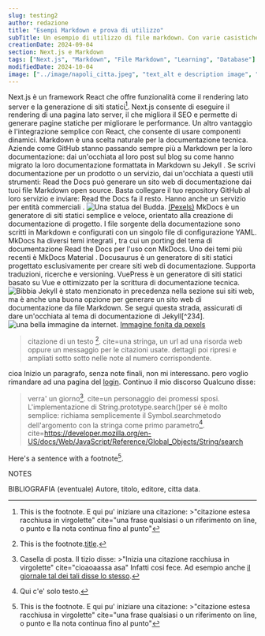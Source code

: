 ```yaml
---
slug: testing2
author: redazione
title: "Esempi Markdown e prova di utilizzo"
subTitle: Un esempio di utilizzo di file markdown. Con varie casistiche.
creationDate: 2024-09-04
section: Next.js e Markdown
tags: ["Next.js", "Markdown", "File Markdown", "Learning", "Database"]
modifiedDate: 2024-10-04
image: ["../image/napoli_citta.jpeg", "text_alt e description image", "(by Pexels)", "https://www.pexels.com/it-it/foto/mare-spiaggia-costa-montagna-17311064/"]
---
```

Next.js è un framework React che offre funzionalità come il rendering lato server e la generazione di siti statici[^1].
Next.js consente di eseguire il rendering di una pagina lato server, il che migliora il SEO e permette di generare pagine statiche per migliorare le performance.
Un altro vantaggio è l'integrazione semplice con React, che consente di usare componenti dinamici.
Markdown è una scelta naturale per la documentazione tecnica. Aziende come GitHub stanno passando sempre più a Markdown per la loro documentazione: dai un'occhiata al loro post sul blog su come hanno migrato la loro documentazione formattata in Markdown su Jekyll . Se scrivi documentazione per un prodotto o un servizio, dai un'occhiata a questi utili strumenti:
Read the Docs può generare un sito web di documentazione dai tuoi file Markdown open source. Basta collegare il tuo repository GitHub al loro servizio e inviare: Read the Docs fa il resto. Hanno anche un servizio per entità commerciali .
![Una statua del Budda. ](../image/buddismo.jpeg) [(Pexels)](https://www.pexels.com/it-it/foto/formazione-rocciosa-marrone-e-grigia-5769435/)
MkDocs è un generatore di siti statici semplice e veloce, orientato alla creazione di documentazione di progetto. I file sorgente della documentazione sono scritti in Markdown e configurati con un singolo file di configurazione YAML. MkDocs ha diversi temi integrati , tra cui un porting del tema di documentazione Read the Docs per l'uso con MkDocs. Uno dei temi più recenti è MkDocs Material .
Docusaurus è un generatore di siti statici progettato esclusivamente per creare siti web di documentazione. Supporta traduzioni, ricerche e versioning.
VuePress è un generatore di siti statici basato su Vue e ottimizzato per la scrittura di documentazione tecnica.
![Bibbia](https://images.pexels.com/photos/372326/pexels-photo-372326.jpeg?auto=compress&cs=tinysrgb&w=1260&h=750&dpr=1)
Jekyll è stato menzionato in precedenza nella sezione sui siti web, ma è anche una buona opzione per generare un sito web di documentazione da file Markdown. Se segui questa strada, assicurati di dare un'occhiata al tema di documentazione di Jekyll[^234].
![una bella immagine da internet. ](https://images.pexels.com/photos/539746/pexels-photo-539746.jpeg?auto=compress&cs=tinysrgb&w=1260&h=750&dpr=1) [Immagine fonita da pexels](https://www.pexels.com/it-it/)

>citazione di un testo [^2]. cite=una stringa, un url ad una risorda web oppure un messaggio per le citazioni usate. dettagli poi ripresi e ampliati sotto sotto nelle note al numero corrispondente.

cioa
Inizio un paragrafo, senza note finali, non mi interessano. pero voglio rimandare ad una pagina del [login](./login). Continuo il mio discorso
Qualcuno disse:
>verra' un giorno[^3].  cite=un personaggio dei promessi sposi.
>L'implementazione di String.prototype.search()per sé è molto semplice: richiama semplicemente il Symbol.searchmetodo dell'argomento con la stringa come primo parametro[^4]. cite=https://developer.mozilla.org/en-US/docs/Web/JavaScript/Reference/Global_Objects/String/search

Here's a sentence with a footnote[^1].


NOTES

[^1]: This is the footnote. E qui pu' iniziare una citazione: >"citazione estesa racchiusa in virgolette"  cite="una frase qualsiasi o un riferimento on line, o punto e lla nota continua fino al punto"
[^2]: This is the footnote.[title](https://www.example.com).
[^3]: Casella di posta. Il tizio disse: >"Inizia una citazione racchiusa in virgolette" cite="cioaoaassa asa" Infatti cosi fece. Ad esempio anche [il giornale tal dei tali disse lo stesso](https://www.example.com).
[^4]: Qui c'e' solo testo.
[^5]: Un altra citazione. [ecco un link](https://www.example.com). Poi del testo e una citazione: >"ciao sono una citazione" cite="riferimento alla citazione" Ultimo testo.
[^6]: Cf. Autore A., nome del testo, casa editrice, 2021 Citta, pagg.
[^7]: Provo un altra nota. Inizio una citazione: >"ecco una citazione. Sara piu grande e deve finire con il punto." cite="il testo per la cite" Inizio una nuova frare e poi la chiudo. [quimi serve un link](https://www.example.com).

BIBLIOGRAFIA (eventuale)
Autore, titolo, editore, citta data.
[^8]: una prova